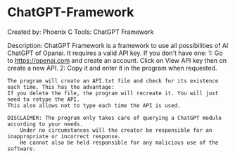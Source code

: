# ChatGPT-Framework
Created by: Phoenix C
Tools: ChatGPT Framework

Description: ChatGPT Framework is a framework to use all possibilities of AI ChatGPT
    of Opanai. It requires a valid API key. If you don't have one:
    1: Go to https://openai.com and create an account. Click on View API key then on create a new API.
    2: Copy it and enter it in the program when requested.

    The program will create an API.txt file and check for its existence each time. This has the advantage:
    If you delete the file, the program will recreate it. You will just need to retype the API.
    This also allows not to type each time the API is used.

    DISCLAIMER: The program only takes care of querying a ChatGPT module according to your needs.
        Under no circumstances will the creator be responsible for an inappropriate or incorrect response.
        He cannot also be held responsible for any malicious use of the software.
